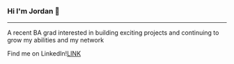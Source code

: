 ### Hi I'm Jordan 👋
<hr>
<p>A recent BA grad interested in building exciting projects and continuing to grow my abilities and my network
<p>Find me on LinkedIn!<a href="https://www.linkedin.com/in/jneum/">LINK</a></p>

<!--
**jordanNeu/jordanNeu** is a ✨ _special_ ✨ repository because its `README.md` (this file) appears on your GitHub profile.

Here are some ideas to get you started:

- 🔭 I’m currently working on ...
- 🌱 I’m currently learning ...
- 👯 I’m looking to collaborate on ...
- 🤔 I’m looking for help with ...
- 💬 Ask me about ...
- 📫 How to reach me: ...
- 😄 Pronouns: ...
- ⚡ Fun fact: ...
-->
